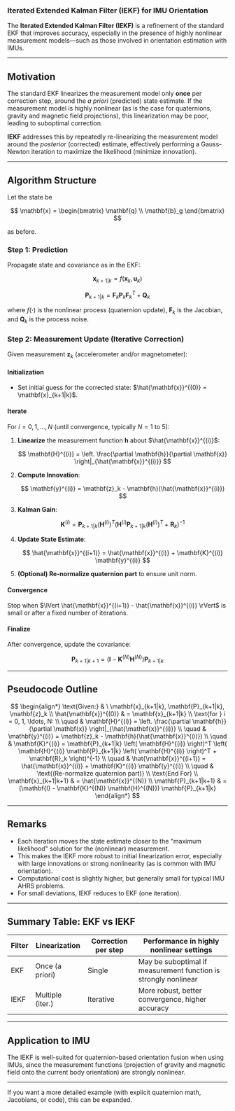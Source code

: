 ### **Iterated Extended Kalman Filter (IEKF) for IMU Orientation**

The **Iterated Extended Kalman Filter (IEKF)** is a refinement of the standard EKF that improves accuracy, especially in the presence of highly nonlinear measurement models—such as those involved in orientation estimation with IMUs.

---

## **Motivation**

The standard EKF linearizes the measurement model only **once** per correction step, around the *a priori* (predicted) state estimate. If the measurement model is highly nonlinear (as is the case for quaternions, gravity and magnetic field projections), this linearization may be poor, leading to suboptimal correction.

**IEKF** addresses this by repeatedly re-linearizing the measurement model around the *posterior* (corrected) estimate, effectively performing a Gauss-Newton iteration to maximize the likelihood (minimize innovation).

---

## **Algorithm Structure**

Let the state be

$$
\mathbf{x} = \begin{bmatrix} \mathbf{q} \\ \mathbf{b}_g \end{bmatrix}
$$

as before.

### **Step 1: Prediction**

Propagate state and covariance as in the EKF:

$$
\mathbf{x}_{k+1|k} = f(\mathbf{x}_k, \mathbf{u}_k)
$$

$$
\mathbf{P}_{k+1|k} = \mathbf{F}_k \mathbf{P}_k \mathbf{F}_k^T + \mathbf{Q}_k
$$

where $f(\cdot)$ is the nonlinear process (quaternion update), $\mathbf{F}_k$ is the Jacobian, and $\mathbf{Q}_k$ is the process noise.

### **Step 2: Measurement Update (Iterative Correction)**

Given measurement $\mathbf{z}_k$ (accelerometer and/or magnetometer):

#### **Initialization**

* Set initial guess for the corrected state: $\hat{\mathbf{x}}^{(0)} = \mathbf{x}_{k+1|k}$.

#### **Iterate**

For $i = 0, 1, \ldots, N$ (until convergence, typically $N=1$ to $5$):

1. **Linearize** the measurement function $\mathbf{h}$ about $\hat{\mathbf{x}}^{(i)}$:

   $$
   \mathbf{H}^{(i)} = \left. \frac{\partial \mathbf{h}}{\partial \mathbf{x}} \right|_{\hat{\mathbf{x}}^{(i)}}
   $$
2. **Compute Innovation**:

   $$
   \mathbf{y}^{(i)} = \mathbf{z}_k - \mathbf{h}(\hat{\mathbf{x}}^{(i)})
   $$
3. **Kalman Gain**:

   $$
   \mathbf{K}^{(i)} = \mathbf{P}_{k+1|k} \left( \mathbf{H}^{(i)} \right)^T \left( \mathbf{H}^{(i)} \mathbf{P}_{k+1|k} \left( \mathbf{H}^{(i)} \right)^T + \mathbf{R}_k \right)^{-1}
   $$
4. **Update State Estimate**:

   $$
   \hat{\mathbf{x}}^{(i+1)} = \hat{\mathbf{x}}^{(i)} + \mathbf{K}^{(i)} \mathbf{y}^{(i)}
   $$
5. **(Optional) Re-normalize quaternion part** to ensure unit norm.

#### **Convergence**

Stop when $\lVert \hat{\mathbf{x}}^{(i+1)} - \hat{\mathbf{x}}^{(i)} \rVert$ is small or after a fixed number of iterations.

#### **Finalize**

After convergence, update the covariance:

$$
\mathbf{P}_{k+1|k+1} = \left( \mathbf{I} - \mathbf{K}^{(N)} \mathbf{H}^{(N)} \right) \mathbf{P}_{k+1|k}
$$

---

## **Pseudocode Outline**

$$
\begin{align*}
\text{Given:} & \ \mathbf{x}_{k+1|k}, \mathbf{P}_{k+1|k}, \mathbf{z}_k \\
\hat{\mathbf{x}}^{(0)} & = \mathbf{x}_{k+1|k} \\
\text{for } i = 0, 1, \ldots, N: \\
\quad & \mathbf{H}^{(i)} = \left. \frac{\partial \mathbf{h}}{\partial \mathbf{x}} \right|_{\hat{\mathbf{x}}^{(i)}} \\
\quad & \mathbf{y}^{(i)} = \mathbf{z}_k - \mathbf{h}(\hat{\mathbf{x}}^{(i)}) \\
\quad & \mathbf{K}^{(i)} = \mathbf{P}_{k+1|k} \left( \mathbf{H}^{(i)} \right)^T \left( \mathbf{H}^{(i)} \mathbf{P}_{k+1|k} \left( \mathbf{H}^{(i)} \right)^T + \mathbf{R}_k \right)^{-1} \\
\quad & \hat{\mathbf{x}}^{(i+1)} = \hat{\mathbf{x}}^{(i)} + \mathbf{K}^{(i)} \mathbf{y}^{(i)} \\
\quad & \text{(Re-normalize quaternion part)} \\
\text{End For} \\
\mathbf{x}_{k+1|k+1} & = \hat{\mathbf{x}}^{(N)} \\
\mathbf{P}_{k+1|k+1} & = (\mathbf{I} - \mathbf{K}^{(N)} \mathbf{H}^{(N)}) \mathbf{P}_{k+1|k}
\end{align*}
$$

---

## **Remarks**

* Each iteration moves the state estimate closer to the "maximum likelihood" solution for the (nonlinear) measurement.
* This makes the IEKF more robust to initial linearization error, especially with large innovations or strong nonlinearity (as is common with IMU orientation).
* Computational cost is slightly higher, but generally small for typical IMU AHRS problems.
* For small deviations, IEKF reduces to EKF (one iteration).

---

## **Summary Table: EKF vs IEKF**

| Filter | Linearization    | Correction per step | Performance in highly nonlinear settings                        |
| ------ | ---------------- | ------------------- | --------------------------------------------------------------- |
| EKF    | Once (a priori)  | Single              | May be suboptimal if measurement function is strongly nonlinear |
| IEKF   | Multiple (iter.) | Iterative           | More robust, better convergence, higher accuracy                |

---

## **Application to IMU**

The IEKF is well-suited for quaternion-based orientation fusion when using IMUs, since the measurement functions (projection of gravity and magnetic field onto the current body orientation) are strongly nonlinear.

---

If you want a more detailed example (with explicit quaternion math, Jacobians, or code), this can be expanded.
